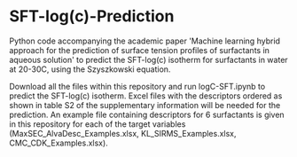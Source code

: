 # SFT-log(c)-Prediction
Python code accompanying the academic paper 'Machine learning hybrid approach for the prediction of surface tension profiles of surfactants in aqueous solution' to predict the SFT-log(c) isotherm for surfactants in water at 20-30C, using the Szyszkowski equation.

Download all the files within this repository and run logC-SFT.ipynb to predict the SFT-log(c) isotherm. Excel files with the descriptors ordered as shown in table S2 of the supplementary information will be needed for the prediction. An example file containing descriptors for 6 surfactants is given in this repository for each of the target variables (MaxSEC_AlvaDesc_Examples.xlsx, KL_SIRMS_Examples.xlsx, CMC_CDK_Examples.xlsx).
